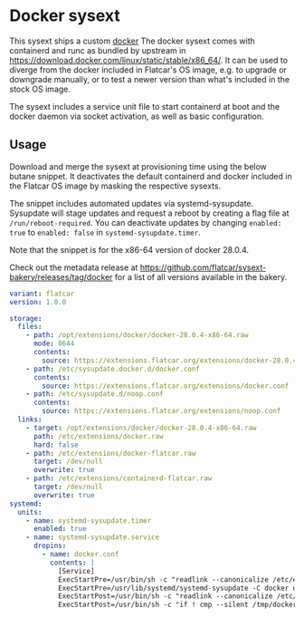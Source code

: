 # Docker sysext

This sysext ships a custom [docker](https://docker.com)
The docker sysext comes with containerd and runc as bundled by upstream in https://download.docker.com/linux/static/stable/x86_64/.
It can be used to diverge from the docker included in Flatcar's OS image, e.g. to upgrade or downgrade manually, or to test a newer version than what's included in the stock OS image.

The sysext includes a service unit file to start containerd at boot and the docker daemon via socket activation, as well as basic configuration.

## Usage

Download and merge the sysext at provisioning time using the below butane snippet.
It deactivates the default containerd and docker included in the Flatcar OS image by masking the respective sysexts.

The snippet includes automated updates via systemd-sysupdate.
Sysupdate will stage updates and request a reboot by creating a flag file at `/run/reboot-required`.
You can deactivate updates by changing `enabled: true` to `enabled: false` in `systemd-sysupdate.timer`.

Note that the snippet is for the x86-64 version of docker 28.0.4.

Check out the metadata release at https://github.com/flatcar/sysext-bakery/releases/tag/docker for a list of all versions available in the bakery.

```yaml
variant: flatcar
version: 1.0.0

storage:
  files:
    - path: /opt/extensions/docker/docker-28.0.4-x86-64.raw
      mode: 0644
      contents:
        source: https://extensions.flatcar.org/extensions/docker-28.0.4-x86-64.raw
    - path: /etc/sysupdate.docker.d/docker.conf
      contents:
        source: https://extensions.flatcar.org/extensions/docker.conf
    - path: /etc/sysupdate.d/noop.conf
      contents:
        source: https://extensions.flatcar.org/extensions/noop.conf
  links:
    - target: /opt/extensions/docker/docker-28.0.4-x86-64.raw
      path: /etc/extensions/docker.raw
      hard: false
    - path: /etc/extensions/docker-flatcar.raw
      target: /dev/null
      overwrite: true
    - path: /etc/extensions/containerd-flatcar.raw
      target: /dev/null
      overwrite: true
systemd:
  units:
    - name: systemd-sysupdate.timer
      enabled: true
    - name: systemd-sysupdate.service
      dropins:
        - name: docker.conf
          contents: |
            [Service]
            ExecStartPre=/usr/bin/sh -c "readlink --canonicalize /etc/extensions/docker.raw > /tmp/docker"
            ExecStartPre=/usr/lib/systemd/systemd-sysupdate -C docker update
            ExecStartPost=/usr/bin/sh -c "readlink --canonicalize /etc/extensions/docker.raw > /tmp/docker-new"
            ExecStartPost=/usr/bin/sh -c "if ! cmp --silent /tmp/docker /tmp/docker-new; then touch /run/reboot-required; fi"
```

